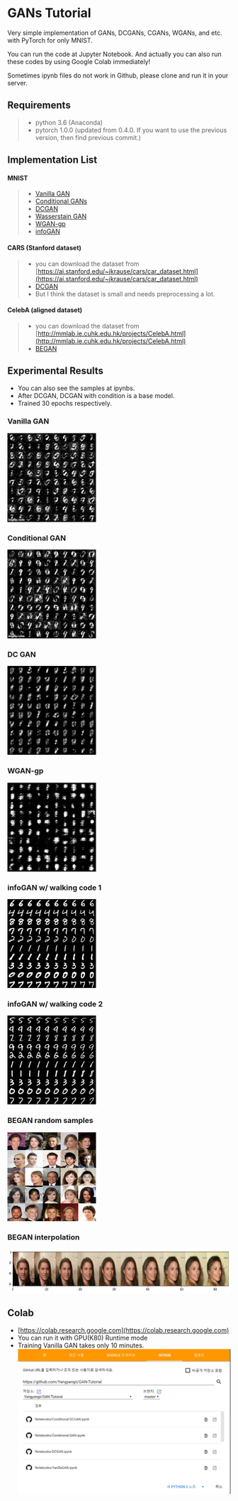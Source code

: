 # GANs Tutorial
Very simple implementation of GANs, DCGANs, CGANs, WGANs, and etc. with PyTorch for only MNIST.

You can run the code at Jupyter Notebook. And actually you can also run these codes by using Google Colab immediately!

Sometimes ipynb files do not work in Github, please clone and run it in your server.

## Requirements
>* python 3.6 (Anaconda)
>* pytorch 1.0.0 (updated from 0.4.0. If you want to use the previous version, then find previous commit.)

## Implementation List
#### MNIST
>* [Vanilla GAN](https://github.com/Yangyangii/GAN-Tutorial/blob/master/MNIST/VanillaGAN.ipynb)
>* [Conditional GANs](https://github.com/Yangyangii/GAN-Tutorial/blob/master/MNIST/Conditional-GAN.ipynb)
>* [DCGAN](https://github.com/Yangyangii/GAN-Tutorial/blob/master/MNIST/DCGAN.ipynb)
>* [Wasserstain GAN](https://github.com/Yangyangii/GAN-Tutorial/blob/master/MNIST/W-GAN.ipynb)
>* [WGAN-gp](https://github.com/Yangyangii/GAN-Tutorial/blob/master/MNIST/WGAN-GP.ipynb)
>* [infoGAN](https://github.com/Yangyangii/GAN-Tutorial/blob/master/MNIST/infoGAN.ipynb)

#### CARS (Stanford dataset)
>* you can download the dataset from [https://ai.stanford.edu/~jkrause/cars/car_dataset.html](https://ai.stanford.edu/~jkrause/cars/car_dataset.html)
>* [DCGAN](https://github.com/Yangyangii/GAN-Tutorial/blob/master/CARS/DCGAN.ipynb)
>* But I think the dataset is small and needs preprocessing a lot.

#### CelebA (aligned dataset)
>* you can download the dataset from [http://mmlab.ie.cuhk.edu.hk/projects/CelebA.html](http://mmlab.ie.cuhk.edu.hk/projects/CelebA.html)
>* [BEGAN](https://github.com/Yangyangii/GAN-Tutorial/blob/master/CelebA/BEGAN.ipynb)


## Experimental Results
- You can also see the samples at ipynbs.
- After DCGAN, DCGAN with condition is a base model.
- Trained 30 epochs respectively.

### Vanilla GAN
<img src="/images/Vanilla-GAN.gif" width="200" height="200" />

### Conditional GAN
<img src="/images/Conditional-GAN.gif" width="200" height="200" />

### DC GAN
<img src="/images/Conditional-DCGAN.gif" width="200" height="200" />

### WGAN-gp
<img src="/images/WGAN-gp.gif" width="200" height="200" />

### infoGAN w/ walking code 1
<img src="/images/infoGAN_type1.jpg" width="200" height="200" />

### infoGAN w/ walking code 2
<img src="/images/infoGAN_type2.jpg" width="200" height="200" />

### BEGAN random samples
<img src="/images/BEGAN.jpg" width="200" height="200" />

### BEGAN interpolation
<img src="/images/interpolation.jpg" width="800" height="100" />

## Colab
- [https://colab.research.google.com](https://colab.research.google.com)
- You can run it with GPU(K80) Runtime mode
- Training Vanilla GAN takes only 10 minutes.
![Colab](/images/colab-usage.JPG "Optional title")
